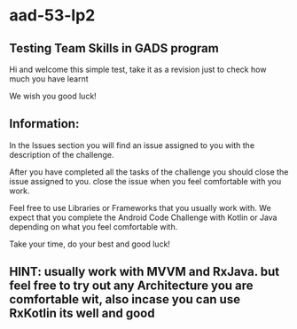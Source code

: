 # aad-53-lp2
## Testing Team Skills in GADS program

Hi and welcome this simple test, take it as a revision just to check how much you have learnt

We wish you good luck!

## Information:

In the Issues section you will find an issue assigned to you with the description of the challenge.

After you have completed all the tasks of the challenge you should close the issue assigned to you. 
close the issue when you feel comfortable with you work.

Feel free to use Libraries or Frameworks that you usually work with. We expect that you complete the Android Code Challenge with Kotlin or Java depending on what you feel comfortable with.

Take your time, do your best and good luck!

## HINT: usually work with MVVM and RxJava. but feel free to try out any Architecture you are comfortable wit, also incase you can use RxKotlin its well and good
